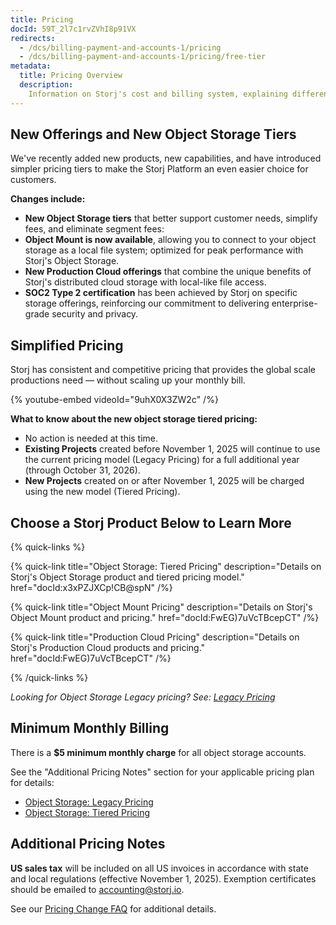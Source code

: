 ```yaml
---
title: Pricing
docId: 59T_2l7c1rvZVhI8p91VX
redirects:
  - /dcs/billing-payment-and-accounts-1/pricing
  - /dcs/billing-payment-and-accounts-1/pricing/free-tier
metadata:
  title: Pricing Overview
  description:
    Information on Storj's cost and billing system, explaining different metered services like object storage, egress bandwidth segments, and their respective prices.
---
```


## New Offerings and New Object Storage Tiers

We've recently added new products, new capabilities, and have introduced simpler pricing tiers to make the Storj Platform an even easier choice for customers. 

**Changes include:**

- **New Object Storage tiers** that better support customer needs, simplify fees, and eliminate segment fees: 
- **Object Mount is now available**, allowing you to connect to your object storage as a local file system; optimized for peak performance with Storj's Object Storage.
- **New Production Cloud offerings** that combine the unique benefits of Storj's distributed cloud storage with local-like file access.
- **SOC2 Type 2 certification** has been achieved by Storj on specific storage offerings, reinforcing our commitment to delivering enterprise-grade security and privacy.

<!-- REMOVING FOR NOW
- **A new Cloud Compute offering** with CPUs and GPUs co-located alongside Storj's Object Storage, for ultra-low latency, maximum performance, and no egress fees.
-->

## Simplified Pricing

Storj has consistent and competitive pricing that provides the global scale productions need &mdash; without scaling up your monthly bill. 

{% youtube-embed videoId="9uhX0X3ZW2c" /%}

**What to know about the new object storage tiered pricing:**

- No action is needed at this time.
- **Existing Projects** created before November 1, 2025 will continue to use the current pricing model (Legacy Pricing) for a full additional year (through October 31, 2026).
- **New Projects** created on or after November 1, 2025 will be charged using the new model (Tiered Pricing).


## Choose a Storj Product Below to Learn More

{% quick-links %}

{% quick-link
  title="Object Storage: Tiered Pricing"
  description="Details on Storj's Object Storage product and tiered pricing model."
  href="docId:x3xPZJXCp!CB@spN"
/%}

{% quick-link
  title="Object Mount Pricing"
  description="Details on Storj's Object Mount product and pricing."
  href="docId:FwEG)7uVcTBcepCT"
/%}

{% quick-link
  title="Production Cloud Pricing"
  description="Details on Storj's Production Cloud products and pricing."
  href="docId:FwEG)7uVcTBcepCT"
/%}

<!-- REMOVING FOR NOW
{% quick-link
  title="Object Storage: Legacy Pricing"
  description="Details on Storj's legacy pricing model for Object Storage (for projects created before Nov. 1, 2025)."
  href="docId:x3xPZJXCp!CB@spN"
/%}

{% quick-link 
  title="Cloud Compute Pricing" 
  description="Details on the Cloud Compute product and pricing." 
  href="docId:X7SZXsXS?CXhj?tA" 
/%}
-->

{% /quick-links %}

_Looking for Object Storage Legacy pricing? See: [Legacy Pricing](docId:x3xPZJXCp!CB@spN)_


## Minimum Monthly Billing

There is a **$5 minimum monthly charge** for all object storage accounts.

See the "Additional Pricing Notes" section for your applicable pricing plan for details:

- [Object Storage: Legacy Pricing](docId:x3xPZJXCp!CB@spN#additional-pricing-notes)
- [Object Storage: Tiered Pricing](docId:mqRRgT,hL*dk3zNT#additional-pricing-notes)


## Additional Pricing Notes

**US sales tax** will be included on all US invoices in accordance with state and local regulations (effective November 1, 2025). Exemption certificates should be emailed to accounting@storj.io.

See our [Pricing Change FAQ](https://www.storj.io/pricing/change-faqs) for additional details.
